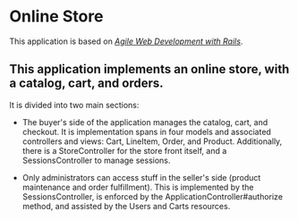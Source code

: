 # Online Store

This application is based on [*Agile Web Development with
Rails*](https://pragprog.com/book/rails51/agile-web-development-with-rails-5-1).
## This application implements an online store, with a catalog, cart, and orders.

It is divided into two main sections:

* The buyer's side of the application manages the catalog, cart, 
  and checkout. It is implementation spans in four models and associated controllers and views: Cart, LineItem, Order, and Product.  Additionally, there is a StoreController for the store front itself, and a SessionsController to manage sessions.

* Only administrators can access stuff in the seller's side
  (product maintenance and order fulfillment). This is implemented by the SessionsController, is enforced by the ApplicationController#authorize method, and assisted by the Users and Carts resources.

